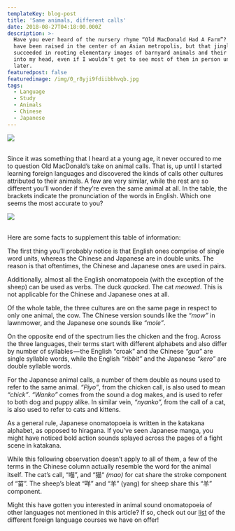 ```yaml
---
templateKey: blog-post
title: 'Same animals, different calls'
date: 2018-08-27T04:18:00.000Z
description: >-
  Have you ever heard of the nursery rhyme “Old MacDonald Had A Farm”? I might
  have been raised in the center of an Asian metropolis, but that jingle still
  succeeded in rooting elementary images of barnyard animals and their calls
  into my head, even if I wouldn’t get to see most of them in person until years
  later.
featuredpost: false
featuredimage: /img/0_r8yji9fdiibbhvqb.jpg
tags:
  - Language
  - Study
  - Animals
  - Chinese
  - Japanese
---
```

![](/img/0_r8yji9fdiibbhvqb.jpg)

<br>Since it was something that I heard at a young age, it never occured to me to question Old MacDonald’s take on animal calls. That is, up until I started learning foreign languages and discovered the kinds of calls other cultures attributed to their animals. A few are very similar, while the rest are so different you’ll wonder if they’re even the same animal at all. In the table, the brackets indicate the pronunciation of the words in English. Which one seems the most accurate to you?

![](/img/d1.png)

<br>Here are some facts to supplement this table of information:



The first thing you’ll probably notice is that English ones comprise of single word units, whereas the Chinese and Japanese are in double units. The reason is that oftentimes, the Chinese and Japanese ones are used in pairs.



Additionally, almost all the English onomatopoeia (with the exception of the sheep) can be used as verbs. The duck _quacked_. The cat _meowed_. This is not applicable for the Chinese and Japanese ones at all.



Of the whole table, the three cultures are on the same page in respect to only one animal, the cow. The Chinese version sounds like the _“mow”_ in lawnmower, and the Japanese one sounds like _“mole”_.



On the opposite end of the spectrum lies the chicken and the frog. Across the three languages, their terms start with different alphabets and also differ by number of syllables — the English “croak” and the Chinese _“gua”_ are single syllable words, while the English _“ribbit”_ and the Japanese _“kero”_ are double syllable words.



For the Japanese animal calls, a number of them double as nouns used to refer to the same animal. _“Piyo”_, from the chicken call, is also used to mean _“chick”_. _“Wanko”_ comes from the sound a dog makes, and is used to refer to both dog and puppy alike. In similar vein, _“nyanko”,_ from the call of a cat, is also used to refer to cats and kittens.



As a general rule, Japanese onomatopoeia is written in the katakana alphabet, as opposed to hiragana. If you’ve seen Japanese manga, you might have noticed bold action sounds splayed across the pages of a fight scene in katakana.



While this following observation doesn’t apply to all of them, a few of the terms in the Chinese column actually resemble the word for the animal itself. The cat’s call, “喵”, and “猫“ _(mao)_ for cat share the stroke component of “苗”. The sheep’s bleat “咩” and “羊” (yang) for sheep share this “羊” component.



Might this have gotten you interested in animal sound onomatopoeia of other languages not mentioned in this article? If so, check out our [list](https://fluentup.com/search) of the different foreign language courses we have on offer!
